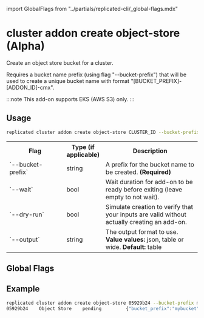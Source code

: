 import GlobalFlags from "../partials/replicated-cli/_global-flags.mdx"

# cluster addon create object-store (Alpha)

Create an object store bucket for a cluster.

Requires a bucket name prefix (using flag "--bucket-prefix") that will be used to create a unique bucket name with format "[BUCKET_PREFIX]-[ADDON_ID]-cmx".

:::note
This add-on supports EKS (AWS S3) only.
:::

## Usage

```bash
replicated cluster addon create object-store CLUSTER_ID --bucket-prefix BUCKET_PREFIX [flags]
```

  <table>
  <tr>
    <th width="30%">Flag</th>
    <th width="20%">Type (if applicable)</th>
    <th width="50%">Description</th>
  </tr>
  <tr>
    <td>`--bucket-prefix`</td>
    <td>string</td>
    <td>A prefix for the bucket name to be created. <strong>(Required)</strong></td>
  </tr>
  <tr>
    <td>`--wait`</td>
    <td>bool</td>
    <td>Wait duration for add-on to be ready before exiting (leave empty to not wait).</td>
  </tr>
  <tr>
    <td>`--dry-run`</td>
    <td>bool</td>
    <td>Simulate creation to verify that your inputs are valid without actually creating an add-on.</td>
  </tr>
  <tr>
    <td>`--output`</td>
    <td>string</td>
    <td>The output format to use. <strong>Value values:</strong> json, table or wide. <strong>Default:</strong> table</td>
  </tr>
</table>

## Global Flags

<GlobalFlags/>

## Example

```bash
replicated cluster addon create object-store 05929b24 --bucket-prefix mybucket
05929b24    Object Store    pending         {"bucket_prefix":"mybucket"}
```
